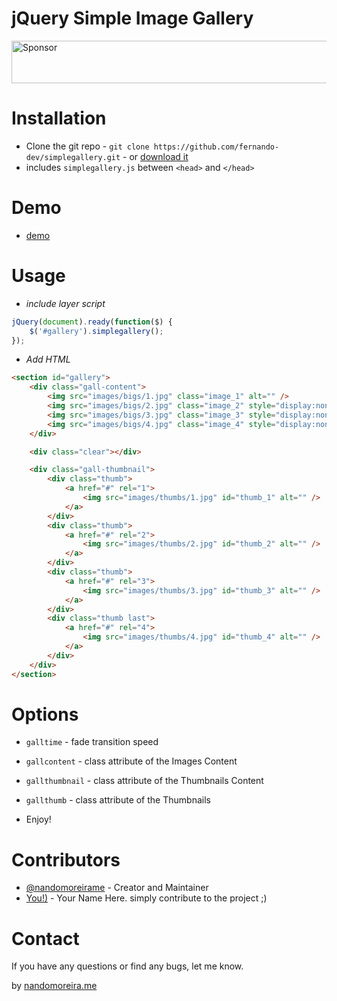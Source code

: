 jQuery Simple Image Gallery
===========================

<a target='_blank' rel='nofollow' href='https://app.codesponsor.io/link/1QQGjzDQqsP1MDC8moUwzJjD/nandomoreirame/simplegallery'>
  <img alt='Sponsor' width='888' height='68' src='https://app.codesponsor.io/embed/1QQGjzDQqsP1MDC8moUwzJjD/nandomoreirame/simplegallery.svg' />
</a>

Installation
============

* Clone the git repo - `git clone https://github.com/fernando-dev/simplegallery.git` - or [download it](https://github.com/fernando-dev/simplegallery/archive/master.zip)
* includes `simplegallery.js` between `<head>` and `</head>`

Demo
====
* [demo](https://nandomoreira.me/simplegallery/)

Usage
=====

+ *include layer script*

```javascript
jQuery(document).ready(function($) {
	$('#gallery').simplegallery();
});
```


+ *Add HTML*

```html
<section id="gallery">
	<div class="gall-content">
	    <img src="images/bigs/1.jpg" class="image_1" alt="" />
	    <img src="images/bigs/2.jpg" class="image_2" style="display:none" alt="" />
	    <img src="images/bigs/3.jpg" class="image_3" style="display:none" alt="" />
	    <img src="images/bigs/4.jpg" class="image_4" style="display:none" alt="" />
	</div>

	<div class="clear"></div>

	<div class="gall-thumbnail">
	    <div class="thumb">
	        <a href="#" rel="1">
	            <img src="images/thumbs/1.jpg" id="thumb_1" alt="" />
	        </a>
	    </div>
	    <div class="thumb">
	        <a href="#" rel="2">
	            <img src="images/thumbs/2.jpg" id="thumb_2" alt="" />
	        </a>
	    </div>
	    <div class="thumb">
	        <a href="#" rel="3">
	            <img src="images/thumbs/3.jpg" id="thumb_3" alt="" />
	        </a>
	    </div>
	    <div class="thumb last">
	        <a href="#" rel="4">
	            <img src="images/thumbs/4.jpg" id="thumb_4" alt="" />
	        </a>
	    </div>
	</div>
</section>
```

Options
=======

+ `galltime` - fade transition speed
+ `gallcontent` - class attribute of the Images Content
+ `gallthumbnail` - class attribute of the Thumbnails Content
+ `gallthumb` - class attribute of the Thumbnails

+ Enjoy!

Contributors
============
 * [@nandomoreirame](https://github.com/nandomoreirame) - Creator and Maintainer
 * [You!)](https://github.com/) - Your Name Here. simply contribute to the project ;)



Contact
=======

If you have any questions or find any bugs, let me know.

by [nandomoreira.me](https://nandomoreira.me/)
